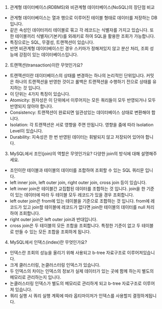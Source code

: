 1. 관계형 데이터베이스(RDBMS)와 비관계형 데이터베이스(NoSQL)의 장단점 비교

- 관게형 데이터베이스는 열과 행으로 이루어진 테이블 형태로 데이터를 저장하는 DB입니다.
- 같은 속성인 데이터끼리 테이블로 묶고 각 레코드는 식별자를 가지고 있습니다. 또한 테이블끼리 식별자(기본키)를 외래키로 하여 SQL을 활용한 조회가 가능합니다.
- 특징으로는 SQL, 무결성, 트랜잭션이 있습니다.
- 반면 비관계형 데이터베이스인 경우 스키마가 정해져있지 않고 분산 처리, 조회 성능에 강점이 있는 데이터베이스입니다.

2. 트랜잭션(transaction)이란 무엇인가요?

- 트랜잭션이란 데이터베이스의 상태를 변경하는 하나의 논리적인 단위입니다. 커밋은 하나의 트랜잭션을 반영한 것이고 롤백은 트랜잭션을 수행하기 전으로 상태를 유지하는 것 입니다.
- 이 단위는 4가지 특징이 있습니다.
- Atomicity: 원자성은 이 단위에서 이루어지는 모든 쿼리들이 모두 반영되거나 모두 반영되지 않아야 합니다.
- Consistency: 트랜잭션이 완료되면 일관성있는 데이터베이스 상태로 변환해야 합니다.
- Isolation: 각 트랜잭션은 서로 영향을 주면 안됩니다. 영향을 줌에 따라 Isolation Level이 있습니다.
- Durability: 지속성은 한 번 반영된 데이터는 휘발되지 않고 저장되어 있어야 합니다.

3. MySQL에서 조인(join)의 역할은 무엇인가요? 다양한 join의 방식에 대해 설명해주세요.

- 조인이란 테이블과 테이블의 데이터를 조합하여 조회할 수 있는 SQL 쿼리문 입니다.
- left inner join, left outer join, right outer join, cross join 등이 있습니다.
- left inner join은 테이블간 교집합된 데이터를 조합하는 것 입니다. join을 한 기준이 있는 데이터에 따라 두 테이블 모두 레코드가 있을 경우 조회합니다.
- left outer join은 from에 있는 테이블을 기준으로 조합하는 것 입니다. from에 레코드가 있고 join할 테이블에 레코드가 없다면 join한 테이블의 데이터를 null 처리하여 조회합니다.
- right outer join은 left outer join과 반대입니다.
- cross join은 두 테이블의 모든 조합을 조회합니다. 특정한 기준이 없고 두 테이블로 만들 수 있는 모든 조합을 조회하게 됩니다.

4. MySQL에서 인덱스(index)란 무엇인가요?

- 인덱스란 조회의 성능을 올리기 위해 사용되고 b-tree 자료구조로 이루어져있습니다.
- 크게 클러스터링, 논클러스터링 인덱스가 있습니다.
- 두 인덱스의 차이는 인덱스의 정보가 실제 데이터가 있는 곳에 함께 하는지 별도의 메모리로 관리하는지 입니다.
- 논클러스터링 인덱스가 별도의 메모리로 관리하게 되고 b-tree 자료구조로 이루어져 있습니다.
- 쿼리 실행 시 쿼리 실행 계획에 따라 옵티마이저가 인덱스를 사용할지 결정하게됩니다.
